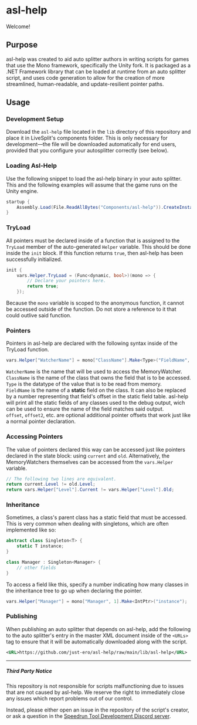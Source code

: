 # asl-help
Welcome!

## Purpose
asl-help was created to aid auto splitter authors in writing scripts for games that use the Mono framework, specifically the Unity fork. It is packaged as a .NET Framework library that can be loaded at runtime from an auto splitter script, and uses code generation to allow for the creation of more streamlined, human-readable, and update-resilient pointer paths.

## Usage 
### Development Setup
Download the `asl-help` file located in the `lib` directory of this repository and place it in LiveSplit's components folder. This is only necessary for development—the file will be downloaded automatically for end users, provided that you configure your autosplitter correctly (see below).

### Loading Asl-Help
Use the following snippet to load the asl-help binary in your auto splitter. This and the following examples will assume that the game runs on the Unity engine.
```cs
startup {
    Assembly.Load(File.ReadAllBytes("Components/asl-help")).CreateInstance("Unity");
}
```

### TryLoad
All pointers must be declared inside of a function that is assigned to the `TryLoad` member of the auto-generated `Helper` variable. This should be done inside the `init` block. If this function returns `true`, then asl-help has been successfully initialized.
```cs
init {
    vars.Helper.TryLoad = (Func<dynamic, bool>)(mono => {
        // Declare your pointers here.
        return true;
    });
```
Because the `mono` variable is scoped to the anonymous function, it cannot be accessed outside of the function. Do not store a reference to it that could outlive said function.

### Pointers
Pointers in asl-help are declared with the following syntax inside of the TryLoad function.
```cs
vars.Helper["WatcherName"] = mono["ClassName"].Make<Type>("FieldName", offset1, offset...);
```
`WatcherName` is the name that will be used to access the MemoryWatcher.  
`ClassName` is the name of the class that owns the field that is to be accessed.  
`Type` is the datatype of the value that is to be read from memory.  
`FieldName` is the name of a **static** field on the class. It can also be replaced by a number representing that field's offset in the static field table. asl-help will print all the static fields of any classes used to the debug output, wich can be used to ensure the name of the field matches said output.  
`offset`, `offset2`, etc. are optional additional pointer offsets that work just like a normal pointer declaration.

### Accessing Pointers
The value of pointers declared this way can be accessed just like pointers declared in the state block: using `current` and `old`. Alternatively, the MemoryWatchers themselves can be accessed from the `vars.Helper` variable.
```cs
// The following two lines are equivalent.
return current.Level != old.Level;
return vars.Helper["Level"].Current != vars.Helper["Level"].Old;
```

### Inheritance
Sometimes, a class's parent class has a static field that must be accessed. This is very common when dealing with singletons, which are often implemented like so:
```cs
abstract class Singleton<T> {
    static T instance;
}

class Manager : Singleton<Manager> {
    // other fields
}
```
To access a field like this, specify a number indicating how many classes in the inheritance tree to go up when declaring the pointer.
```cs
vars.Helper["Manager"] = mono["Manager", 1].Make<IntPtr>("instance");
```

### Publishing
When publishing an auto splitter that depends on asl-help, add the following to the auto splitter's entry in the master XML document inside of the `<URLs>` tag to ensure that it will be automatically downloaded along with the script.
```xml
<URL>https://github.com/just-ero/asl-help/raw/main/lib/asl-help</URL>
```

---
##### Third Party Notice
This repository is not responsible for scripts malfunctioning due to issues that are not caused by asl-help.
We reserve the right to immediately close any issues which report problems out of our control.

Instead, please either open an issue in the repository of the script's creator, or ask a question in the [Speedrun Tool Development Discord server](https://discord.gg/cpYsxz7).